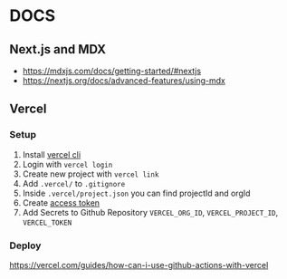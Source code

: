 # DOCS

## Next.js and MDX

-   https://mdxjs.com/docs/getting-started/#nextjs
-   https://nextjs.org/docs/advanced-features/using-mdx

## Vercel

### Setup

1. Install [vercel cli](https://vercel.com/docs/cli#installing-vercel-cli)
2. Login with `vercel login`
3. Create new project with `vercel link`
4. Add `.vercel/` to `.gitignore`
5. Inside `.vercel/project.json` you can find projectId and orgId
6. Create [access token](https://vercel.com/guides/how-do-i-use-a-vercel-api-access-token#creating-an-access-token)
7. Add Secrets to Github Repository `VERCEL_ORG_ID`, `VERCEL_PROJECT_ID`, `VERCEL_TOKEN`

### Deploy

https://vercel.com/guides/how-can-i-use-github-actions-with-vercel
